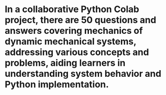 # In a collaborative Python Colab project, there are 50 questions and answers covering mechanics of dynamic mechanical systems, addressing various concepts and problems, aiding learners in understanding system behavior and Python implementation.
